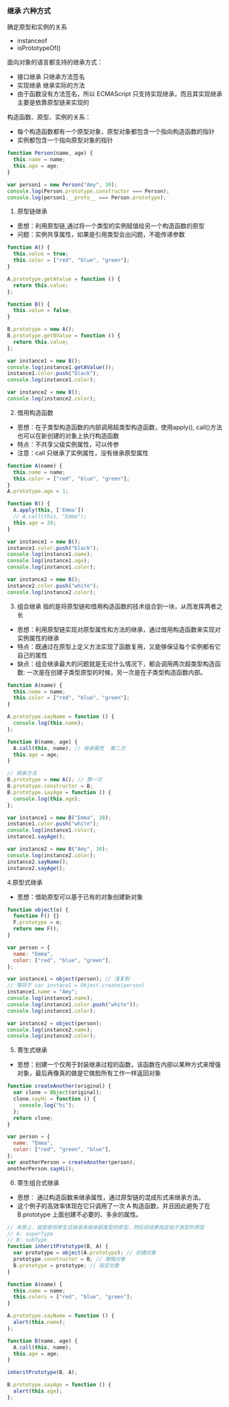 ### 继承 六种方式

确定原型和实例的关系
- instanceof
- isPrototypeOf()

面向对象的语言都支持的继承方式：
- 接口继承 只继承方法签名
- 实现继承 继承实际的方法
- 由于函数没有方法签名，所以 ECMAScript 只支持实现继承，而且其实现继承主要是依靠原型链来实现的

构造函数、原型、实例的关系：
- 每个构造函数都有一个原型对象，原型对象都包含一个指向构造函数的指针
- 实例都包含一个指向原型对象的指针

```javascript
function Person(name, age) {
  this.name = name;
  this.age = age;
}

var person1 = new Person("Amy", 30);
console.log(Person.prototype.constructor === Person);
console.log(person1.__proto__ === Person.prototype);
```

1. 原型链继承
+ 思想：利用原型链,通过将一个类型的实例赋值给另一个构造函数的原型
+ 问题：实例共享属性，如果是引用类型会出问题，不能传递参数

```javascript
function A() {
  this.value = true;
  this.color = ["red", "blue", "green"];
}

A.prototype.getAValue = function () {
  return this.value;
};

function B() {
  this.value = false;
}

B.prototype = new A();
B.prototype.getBValue = function () {
  return this.value;
};

var instance1 = new B();
console.log(instance1.getAValue());
instance1.color.push("black");
console.log(instance1.color);

var instance2 = new B();
console.log(instance2.color);
```

2. 借用构造函数
+ 思想：在子类型构造函数的内部调用超类型构造函数，使用apply(), call()方法也可以在新创建的对象上执行构造函数
+ 特点：不共享父级实例属性，可以传参
+ 注意：call 只继承了实例属性，没有继承原型属性

```javascript
function A(name) {
  this.name = name;
  this.color = ["red", "blue", "green"];
}
A.prototype.age = 1;

function B() {
  A.apply(this, ['Emma'])
  // A.call(this, "Emma");
  this.age = 28;
}

var instance1 = new B();
instance1.color.push("black");
console.log(instance1.name);
console.log(instance1.age);
console.log(instance1.color);

var instance2 = new B();
instance2.color.push("white");
console.log(instance2.color);
```

3.  组合继承 指的是将原型链和借用构造函数的技术组合到一块，从而发挥两者之长
+ 思想：利用原型链实现对原型属性和方法的继承，通过借用构造函数来实现对实例属性的继承
+ 特点：既通过在原型上定义方法实现了函数复用，又能够保证每个实例都有它自己的属性
+ 缺点：组合继承最大的问题就是无论什么情况下，都会调用两次超类型构造函数:
    一次是在创建子类型原型的时候，另一次是在子类型构造函数内部。

```javascript
function A(name) {
  this.name = name;
  this.color = ["red", "blue", "green"];
}

A.prototype.sayName = function () {
  console.log(this.name);
};

function B(name, age) {
  A.call(this, name); // 继承属性  第二次
  this.age = age;
}

// 继承方法
B.prototype = new A(); // 第一次
B.prototype.constructor = B;
B.prototype.sayAge = function () {
  console.log(this.age);
};

var instance1 = new B("Emma", 28);
instance1.color.push("white");
console.log(instance1.color);
instance1.sayAge();

var instance2 = new B("Amy", 30);
console.log(instance2.color);
instance2.sayName();
instance2.sayAge();
```

4.原型式继承
+ 思想：借助原型可以基于已有的对象创建新对象

```javascript
function object(o) {
  function F() {}
  F.prototype = o;
  return new F();
}

var person = {
  name: "Emma",
  color: ["red", "blue", "green"],
};

var instance1 = object(person); // 浅复制
// 等同于 var instace1 = Object.create(person)
instance1.name = "Amy";
console.log(instance1.name);
console.log(instance1.color.push("white"));
console.log(instance1.color);

var instance2 = object(person);
console.log(instance2.name);
console.log(instance2.color);
```

5. 寄生式继承
+ 思想：创建一个仅用于封装继承过程的函数，该函数在内部以某种方式来增强对象，最后再像真的做是它做脸所有工作一样返回对象

```javascript
function createAnother(original) {
  var clone = Object(original);
  clone.sayHi = function () {
    console.log("hi");
  };
  return clone;
}

var person = {
  name: "Emma",
  color: ["red", "green", "blue"],
};
var anotherPerson = createAnother(person);
anotherPerson.sayHi();
```

6. 寄生组合式继承
+ 思想： 通过构造函数来继承属性，通过原型链的混成形式来继承方法。
+ 这个例子的高效率体现在它只调用了一次 A 构造函数，并且因此避免了在 B.prototype 上面创建不必要的、多余的属性。

```javascript
// 本质上，就是使用寄生式继承来继承超类型的原型，然后将结果指定给子类型的原型
// A: superType
// B: subType
function inheritPrototype(B, A) {
  var prototype = object(A.prototype); // 创建对象
  prototype.constructor = B; // 增强对象
  B.prototype = prototype; // 指定对象
}

function A(name) {
  this.name = name;
  this.colors = ["red", "blue", "green"];
}

A.prototype.sayName = function () {
  alert(this.name);
};

function B(name, age) {
  A.call(this, name);
  this.age = age;
}

inheritPrototype(B, A);

B.prototype.sayAge = function () {
  alert(this.age);
};

```
